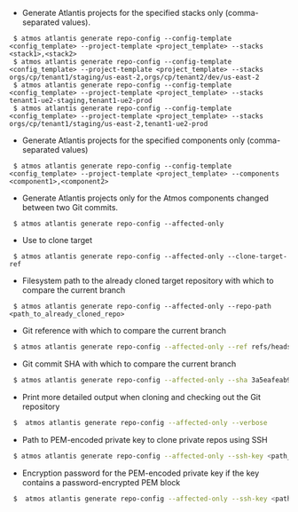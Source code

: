 - Generate Atlantis projects for the specified stacks only (comma-separated values).

```
 $ atmos atlantis generate repo-config --config-template <config_template> --project-template <project_template> --stacks <stack1>,<stack2>
 $ atmos atlantis generate repo-config --config-template <config_template> --project-template <project_template> --stacks orgs/cp/tenant1/staging/us-east-2,orgs/cp/tenant2/dev/us-east-2
 $ atmos atlantis generate repo-config --config-template <config_template> --project-template <project_template> --stacks tenant1-ue2-staging,tenant1-ue2-prod
 $ atmos atlantis generate repo-config --config-template <config_template> --project-template <project_template> --stacks orgs/cp/tenant1/staging/us-east-2,tenant1-ue2-prod
```

- Generate Atlantis projects for the specified components only (comma-separated values)

```
 $ atmos atlantis generate repo-config --config-template <config_template> --project-template <project_template> --components <component1>,<component2>
```
- Generate Atlantis projects only for the Atmos components changed between two Git commits.

```
 $ atmos atlantis generate repo-config --affected-only
```

- Use to clone target

```
 $ atmos atlantis generate repo-config --affected-only --clone-target-ref
```

- Filesystem path to the already cloned target repository with which to compare the current branch

```
 $ atmos atlantis generate repo-config --affected-only --repo-path <path_to_already_cloned_repo>
```

- Git reference with which to compare the current branch

```bash
 $ atmos atlantis generate repo-config --affected-only --ref refs/heads/main
```

- Git commit SHA with which to compare the current branch

```bash
 $ atmos atlantis generate repo-config --affected-only --sha 3a5eafeab90426bd82bf5899896b28cc0bab3073
```

- Print more detailed output when cloning and checking out the Git repository

```bash
 $  atmos atlantis generate repo-config --affected-only --verbose
```

- Path to PEM-encoded private key to clone private repos using SSH

```bash
 $ atmos atlantis generate repo-config --affected-only --ssh-key <path_to_ssh_key>
```

- Encryption password for the PEM-encoded private key if the key contains a password-encrypted PEM block

```bash
 $  atmos atlantis generate repo-config --affected-only --ssh-key <path_to_ssh_key> --ssh-key-password <password>
```
